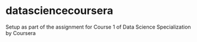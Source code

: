 # datasciencecoursera
Setup as part of the assignment for Course 1 of Data Science Specialization by Coursera
